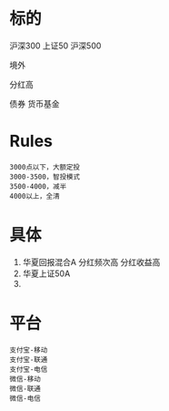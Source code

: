 # 标的
沪深300
上证50
沪深500

境外

分红高

债券
货币基金

# Rules
    3000点以下，大额定投
    3000-3500，智投模式
    3500-4000，减半
    4000以上，全清

# 具体
1. 华夏回报混合A
    分红频次高
    分红收益高
2. 华夏上证50A
3. 

# 平台
    支付宝-移动
    支付宝-联通
    支付宝-电信
    微信-移动
    微信-联通
    微信-电信
